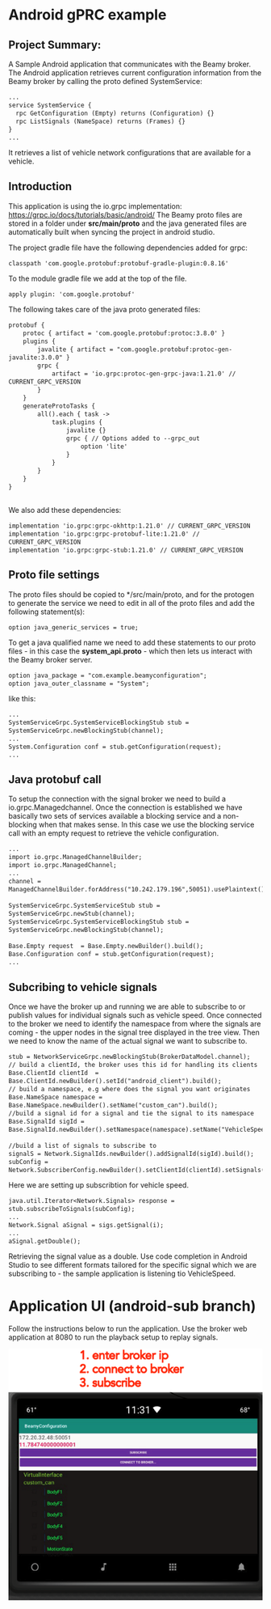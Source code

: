 # Android gPRC example 

## Project Summary:
A Sample Android application that communicates with the Beamy broker. The
Android application retrieves current configuration information from the Beamy broker by calling the
proto defined SystemService:

```
...
service SystemService {
  rpc GetConfiguration (Empty) returns (Configuration) {}
  rpc ListSignals (NameSpace) returns (Frames) {}
}
...

```

It retrieves a list of vehicle network configurations that are available for a
vehicle.

## Introduction 
This application is using the io.grpc implementation: https://grpc.io/docs/tutorials/basic/android/
The Beamy proto files are stored in a folder under **src/main/proto** and the java generated files
are automatically built when syncing the project in android studio.

The project gradle file have the following dependencies added for grpc:
```
classpath 'com.google.protobuf:protobuf-gradle-plugin:0.8.16'
```

To the module gradle file we add at the top of the file.
```
apply plugin: 'com.google.protobuf'
```
 
The following takes care of the java proto generated files:
```
protobuf {
    protoc { artifact = 'com.google.protobuf:protoc:3.8.0' }
    plugins {
        javalite { artifact = "com.google.protobuf:protoc-gen-javalite:3.0.0" }
        grpc {
            artifact = 'io.grpc:protoc-gen-grpc-java:1.21.0' // CURRENT_GRPC_VERSION
        }
    }
    generateProtoTasks {
        all().each { task ->
            task.plugins {
                javalite {}
                grpc { // Options added to --grpc_out
                    option 'lite'
                }
            }
        }
    }
}


```

We also add these dependencies:

```
implementation 'io.grpc:grpc-okhttp:1.21.0' // CURRENT_GRPC_VERSION
implementation 'io.grpc:grpc-protobuf-lite:1.21.0' // CURRENT_GRPC_VERSION
implementation 'io.grpc:grpc-stub:1.21.0' // CURRENT_GRPC_VERSION
```
## Proto file settings
The proto files should be copied to */src/main/proto, and for the protogen to generate the service 
we need to edit in all of the proto files and add the following statement(s):

```
option java_generic_services = true;
```

To get a java qualified name we need to add these statements to our proto files -  in this case the 
**system_api.proto** - which then lets us interact with the Beamy broker server.
```
option java_package = "com.example.beamyconfiguration";
option java_outer_classname = "System";
```

like this:

```
...
SystemServiceGrpc.SystemServiceBlockingStub stub = SystemServiceGrpc.newBlockingStub(channel);
...
System.Configuration conf = stub.getConfiguration(request);
...

```


## Java protobuf call
To setup the connection with the signal broker we need to build a io.grpc.Managedchannel. Once the connection is established
we have basically two sets of services available a blocking service and a non-blocking when that makes sense. In this case
we use the blocking service call with an empty request to retrieve the vehicle configuration.

```
...
import io.grpc.ManagedChannelBuilder;
import io.grpc.ManagedChannel;
...
channel = ManagedChannelBuilder.forAddress("10.242.179.196",50051).usePlaintext().build();

SystemServiceGrpc.SystemServiceStub stub = SystemServiceGrpc.newStub(channel);
SystemServiceGrpc.SystemServiceBlockingStub stub = SystemServiceGrpc.newBlockingStub(channel);

Base.Empty request  = Base.Empty.newBuilder().build();
Base.Configuration conf = stub.getConfiguration(request);
...

```

## Subcribing to vehicle signals

Once we have the broker up and running we are able to subscribe to or publish values for individual signals such as vehicle speed. Once connected to the broker we need to identify the namespace from where the signals are coming - the upper nodes in the signal tree displayed in the tree view. Then we need to know the name of the actual signal we want to subscribe to.

```
stub = NetworkServiceGrpc.newBlockingStub(BrokerDataModel.channel);
// build a clientId, the broker uses this id for handling its clients
Base.ClientId clientId  = Base.ClientId.newBuilder().setId("android_client").build();
// build a namespace, e.g where does the signal you want originates
Base.NameSpace namespace = Base.NameSpace.newBuilder().setName("custom_can").build();
//build a signal id for a signal and tie the signal to its namespace
Base.SignalId sigId = Base.SignalId.newBuilder().setNamespace(namespace).setName("VehicleSpeed").build();

//build a list of signals to subscribe to
signalS = Network.SignalIds.newBuilder().addSignalId(sigId).build();
subConfig = Network.SubscriberConfig.newBuilder().setClientId(clientId).setSignals(signalS).build();

```

Here we are setting up subscribtion for vehicle speed.

```
java.util.Iterator<Network.Signals> response = stub.subscribeToSignals(subConfig);
...
Network.Signal aSignal = sigs.getSignal(i);
...
aSignal.getDouble();
```

Retrieving the signal value as a double. Use code completion in Android Studio to see different formats tailored for the specific signal which we are subscribing to - the sample application is listening tio VehicleSpeed.

# Application UI (android-sub branch)

Follow the instructions below to run the application. Use the broker web application at 8080 to run the playback setup to replay signals.

![UI instructions](instr.PNG)
